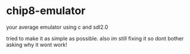 # chip8-emulator
your average emulator using c and sdl2.0

tried to make it as simple as possible.
also im still fixing it so dont bother asking why it wont work!
